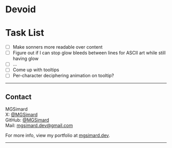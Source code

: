 # Devoid

# Task List

- [ ] Make sonners more readable over content
- [ ] Figure out if I can stop glow bleeds between lines for ASCII art while still having glow
- [ ] ...
- [ ] Come up with tooltips
- [ ] Per-character deciphering animation on tooltip?

---

## Contact

MGSimard  
X: [@MGSimard](https://x.com/MGSimard)  
GitHub: [@MGSimard](https://github.com/MGSimard)  
Mail: [mgsimard.dev@gmail.com](mailto:mgsimard.dev@gmail.com)

For more info, view my portfolio at [mgsimard.dev](https://mgsimard.dev).

---

